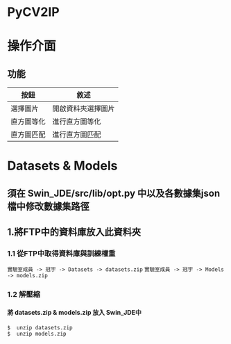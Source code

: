 # PyCV2IP
# 操作介面
## 功能
| 按鈕                | 敘述                   |
|---------------------|---------------------------|
| 選擇圖片                | 開啟資料夾選擇圖片                  |
| 直方圖等化              | 進行直方圖等化                     |
| 直方圖匹配       | 進行直方圖匹配                  |

# Datasets & Models
## 須在 Swin_JDE/src/lib/opt.py 中以及各數據集json檔中修改數據集路徑
## 1.將FTP中的資料庫放入此資料夾
### 1.1 從FTP中取得資料庫與訓練權重
`實驗室成員 -> 冠宇 -> Datasets -> datasets.zip`
`實驗室成員 -> 冠宇 -> Models -> models.zip`
### 1.2 解壓縮 
#### 將 datasets.zip & models.zip 放入 Swin_JDE中
    $  unzip datasets.zip 
    $  unzip models.zip 


